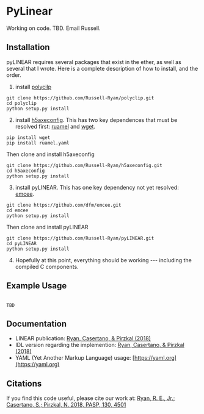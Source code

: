 # PyLinear

Working on code.  TBD.  Email Russell.




## Installation
pyLINEAR requires several packages that exist in the ether, as well as several that I wrote.  Here is a complete description of how to install, and the order.

1. install [polycilp](https://github.com/Russell-Ryan/polyclip)
```
git clone https://github.com/Russell-Ryan/polyclip.git
cd polyclip
python setup.py install
```


2. install [h5axeconfig](https://github.com/Russell-Ryan/h5axeconfig).  This has two key dependences that must be resolved first: [ruamel](https://pypi.org/project/ruamel.yaml/) and [wget](https://pypi.org/project/wget/).

```
pip install wget
pip install ruamel.yaml
```

Then clone and install h5axeconfig

```
git clone https://github.com/Russell-Ryan/h5axeconfig.git
cd h5axeconfig
python setup.py install
```

3. install pyLINEAR.  This has one key dependency not yet resolved: [emcee](https://github.com/dfm/emcee).
```
git clone https://github.com/dfm/emcee.git
cd emcee
python setup.py install
```

Then clone and install pyLINEAR
```
git clone https://github.com/Russell-Ryan/pyLINEAR.git
cd pyLINEAR
python setup.py install
```

4. Hopefully at this point, everything should be working --- including the compiled C components.



## Example Usage
```

TBD

```



## Documentation


* LINEAR publication: [Ryan, Casertano, & Pirzkal (2018)](https://ui.adsabs.harvard.edu/abs/2018PASP..130c4501R/abstract)
* IDL version regarding the implemention: [Ryan, Casertano, \& Pirzkal (2018)](http://www.stsci.edu/hst/wfc3/documents/ISRs/WFC3-2018-13.pdf)
* YAML (Yet Another Markup Language) usage: [https://yaml.org](https://yaml.org)



## Citations

If you find this code useful, please cite our work at: [Ryan, R. E., Jr.; Casertano, S.; Pirzkal, N. 2018, PASP, 130, 4501](https://ui.adsabs.harvard.edu/abs/2018PASP..130c4501R/abstract)

